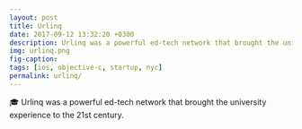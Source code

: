 ```yaml
---
layout: post
title: Urlinq
date: 2017-09-12 13:32:20 +0300
description: Urlinq was a powerful ed-tech network that brought the university experience to the 21st century.
img: urlinq.png
fig-caption: 
tags: [ios, objective-c, startup, nyc]
permalink: urlinq/
---
```


🎓 Urlinq was a powerful ed-tech network that brought the university experience to the 21st century.